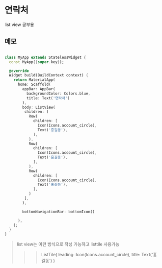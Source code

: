 # 연락처

list view 공부용

## 메모

``` dart

class MyApp extends StatelessWidget {
  const MyApp({super.key});

  @override
  Widget build(BuildContext context) {
    return MaterialApp(
      home: Scaffold(
        appBar: AppBar(
          backgroundColor: Colors.blue,
          title: Text('연락처')
        ),
        body: ListView(
         children: [
           Row(
             children: [
               Icon(Icons.account_circle),
               Text('홍길동'),
             ],
           ),
           Row(
             children: [
               Icon(Icons.account_circle),
               Text('홍길동'),
             ],
           ),
           Row(
             children: [
               Icon(Icons.account_circle),
               Text('홍길동'),
             ],
           )
         ],
        ),

        bottomNavigationBar: bottomIcon()

      ),
    );
  }
}


```

> list view는 이런 방식으로 작성 가능하고 listtile 사용가능
>>>ListTile(
leading: Icon(Icons.account_circle),
title: Text('홍길동')
)